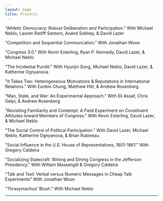 ```yaml
---
layout: page
title: Projects
---
```


"Athletic Democracy: Robust Deliberation *and* Participation." 
With Michael Neblo, Lauren Ratliff Santoro, Anand Sokhey, & David Lazer

"Competition and Sequential Communcation." 
With Jonathan Woon

"Congress 3.0." 
With Kevin Esterling, Ryan P. Kennedy, David Lazer, &  Michael Neblo

"The Incidental Pundit." 
With Hyunjin Song, Michael Neblo, David Lazer, & Katherine Ognyanova

"It Takes Two: Heterogeneous Motivations & Reputations in International Relations." 
With Eunbin Chung, Matthew Hitt, & Andrew Rosenberg

"Man, State, and War: An Experimental Approach."
With Eli Assaf, Chris Gelpi, & Andrew Rosenberg

"Revisiting Familiarity and Contempt: A Field Experiment on Constituent 
Attitudes toward Members of Congress." 
With Kevin Esterling, David Lazer, & Michael Neblo

"The Social Control of Political Participation." 
With David Lazer, Michael Neblo, Katherine Ognyanova, & Brian Rubineau

"Social Influence in the U.S. House of Representatives, 1801-1861." 
With Gregory Caldeira

"Socializing Statecraft: Wining and Dining Congress in the Jefferson Presidency." With William Massengill & Gregory Caldeira

"Talk and Text: Verbal versus Numeric Messages in Cheap Talk Experiments"
With Jonathan Woon

"Thrasymachus' Blush." 
With Michael Neblo

---

